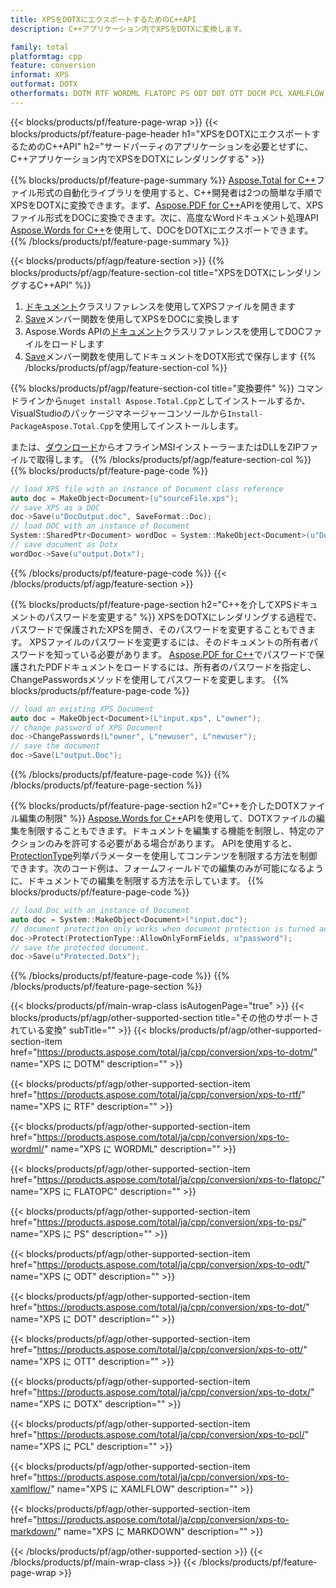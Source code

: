 ```yaml
---
title: XPSをDOTXにエクスポートするためのC++API
description: C++アプリケーション内でXPSをDOTXに変換します。

family: total
platformtag: cpp
feature: conversion
informat: XPS
outformat: DOTX
otherformats: DOTM RTF WORDML FLATOPC PS ODT DOT OTT DOCM PCL XAMLFLOW MARKDOWN
---
```

{{< blocks/products/pf/feature-page-wrap >}}
{{< blocks/products/pf/feature-page-header h1="XPSをDOTXにエクスポートするためのC++API" h2="サードパーティのアプリケーションを必要とせずに、C++アプリケーション内でXPSをDOTXにレンダリングする" >}}

{{% blocks/products/pf/feature-page-summary %}}
[Aspose.Total for C++](https://products.aspose.com/total/cpp/)ファイル形式の自動化ライブラリを使用すると、C++開発者は2つの簡単な手順でXPSをDOTXに変換できます。まず、[Aspose.PDF for C++](https://products.aspose.com/pdf/cpp/)APIを使用して、XPSファイル形式をDOCに変換できます。次に、高度なWordドキュメント処理API [Aspose.Words for C++](https://products.aspose.com/words/cpp/)を使用して、DOCをDOTXにエクスポートできます。 
{{% /blocks/products/pf/feature-page-summary  %}}

{{< blocks/products/pf/agp/feature-section >}}
{{% blocks/products/pf/agp/feature-section-col title="XPSをDOTXにレンダリングするC++API" %}}
1. [ドキュメント](https://reference.aspose.com/pdf/cpp/class/aspose.pdf.document)クラスリファレンスを使用してXPSファイルを開きます
2. [Save](https://reference.aspose.com/pdf/cpp/class/aspose.pdf.document#adb8061c585440fde49c1263e68837f01)メンバー関数を使用してXPSをDOCに変換します
3. Aspose.Words APIの[ドキュメント](https://reference.aspose.com/words/cpp/class/aspose.words.document)クラスリファレンスを使用してDOCファイルをロードします
4. [Save](https://reference.aspose.com/words/cpp/class/aspose.words.document#save_stream_saveformat)メンバー関数を使用してドキュメントをDOTX形式で保存します
{{% /blocks/products/pf/agp/feature-section-col %}}

{{% blocks/products/pf/agp/feature-section-col title="変換要件" %}}
コマンドラインから```nuget install Aspose.Total.Cpp```としてインストールするか、VisualStudioのパッケージマネージャーコンソールから```Install-PackageAspose.Total.Cpp```を使用してインストールします。

または、[ダウンロード](https://downloads.aspose.com/total/cpp)からオフラインMSIインストーラーまたはDLLをZIPファイルで取得します。
{{% /blocks/products/pf/agp/feature-section-col %}}
{{% blocks/products/pf/feature-page-code %}}

```cpp
// load XPS file with an instance of Document class reference
auto doc = MakeObject<Document>(u"sourceFile.xps");
// save XPS as a DOC 
doc->Save(u"DocOutput.doc", SaveFormat::Doc); 
// load DOC with an instance of Document
System::SharedPtr<Document> wordDoc = System::MakeObject<Document>(u"DocOutput.doc");
// save document as Dotx
wordDoc->Save(u"output.Dotx");  
```


{{% /blocks/products/pf/feature-page-code %}}
{{< /blocks/products/pf/agp/feature-section >}}

{{% blocks/products/pf/feature-page-section  h2="C++を介してXPSドキュメントのパスワードを変更する" %}}
XPSをDOTXにレンダリングする過程で、パスワードで保護されたXPSを開き、そのパスワードを変更することもできます。 XPSファイルのパスワードを変更するには、そのドキュメントの所有者パスワードを知っている必要があります。 [Aspose.PDF for C++](https://products.aspose.com/pdf/cpp/)でパスワードで保護されたPDFドキュメントをロードするには、所有者のパスワードを指定し、ChangePasswordsメソッドを使用してパスワードを変更します。
{{% blocks/products/pf/feature-page-code %}}

```cpp
// load an existing XPS Document
auto doc = MakeObject<Document>(L"input.xps", L"owner");
// change password of XPS Document
doc->ChangePasswords(L"owner", L"newuser", L"newuser");
// save the document
doc->Save(L"output.Doc");
```

{{% /blocks/products/pf/feature-page-code  %}}
{{% /blocks/products/pf/feature-page-section %}}

{{% blocks/products/pf/feature-page-section  h2="C++を介したDOTXファイル編集の制限" %}}
[Aspose.Words for C++](https://products.aspose.com/words/cpp/)APIを使用して、DOTXファイルの編集を制限することもできます。ドキュメントを編集する機能を制限し、特定のアクションのみを許可する必要がある場合があります。 APIを使用すると、[ProtectionType](https://reference.aspose.com/words/cpp/namespace/aspose.words#protectiontype)列挙パラメーターを使用してコンテンツを制限する方法を制御できます。次のコード例は、フォームフィールドでの編集のみが可能になるように、ドキュメントでの編集を制限する方法を示しています。
{{% blocks/products/pf/feature-page-code %}}

```cpp
// load Doc with an instance of Document
auto doc = System::MakeObject<Document>("input.doc");
// document protection only works when document protection is turned and only editing in form fields is allowed.
doc->Protect(ProtectionType::AllowOnlyFormFields, u"password");
// save the protected document.
doc->Save(u"Protected.Dotx");  
```

{{% /blocks/products/pf/feature-page-code  %}}
{{% /blocks/products/pf/feature-page-section %}}

{{< blocks/products/pf/main-wrap-class isAutogenPage="true" >}}
{{< blocks/products/pf/agp/other-supported-section title="その他のサポートされている変換" subTitle="" >}}
{{< blocks/products/pf/agp/other-supported-section-item href="https://products.aspose.com/total/ja/cpp/conversion/xps-to-dotm/" name="XPS に DOTM" description="" >}}

{{< blocks/products/pf/agp/other-supported-section-item href="https://products.aspose.com/total/ja/cpp/conversion/xps-to-rtf/" name="XPS に RTF" description="" >}}

{{< blocks/products/pf/agp/other-supported-section-item href="https://products.aspose.com/total/ja/cpp/conversion/xps-to-wordml/" name="XPS に WORDML" description="" >}}

{{< blocks/products/pf/agp/other-supported-section-item href="https://products.aspose.com/total/ja/cpp/conversion/xps-to-flatopc/" name="XPS に FLATOPC" description="" >}}

{{< blocks/products/pf/agp/other-supported-section-item href="https://products.aspose.com/total/ja/cpp/conversion/xps-to-ps/" name="XPS に PS" description="" >}}

{{< blocks/products/pf/agp/other-supported-section-item href="https://products.aspose.com/total/ja/cpp/conversion/xps-to-odt/" name="XPS に ODT" description="" >}}

{{< blocks/products/pf/agp/other-supported-section-item href="https://products.aspose.com/total/ja/cpp/conversion/xps-to-dot/" name="XPS に DOT" description="" >}}

{{< blocks/products/pf/agp/other-supported-section-item href="https://products.aspose.com/total/ja/cpp/conversion/xps-to-ott/" name="XPS に OTT" description="" >}}

{{< blocks/products/pf/agp/other-supported-section-item href="https://products.aspose.com/total/ja/cpp/conversion/xps-to-dotx/" name="XPS に DOTX" description="" >}}

{{< blocks/products/pf/agp/other-supported-section-item href="https://products.aspose.com/total/ja/cpp/conversion/xps-to-pcl/" name="XPS に PCL" description="" >}}

{{< blocks/products/pf/agp/other-supported-section-item href="https://products.aspose.com/total/ja/cpp/conversion/xps-to-xamlflow/" name="XPS に XAMLFLOW" description="" >}}

{{< blocks/products/pf/agp/other-supported-section-item href="https://products.aspose.com/total/ja/cpp/conversion/xps-to-markdown/" name="XPS に MARKDOWN" description="" >}}


{{< /blocks/products/pf/agp/other-supported-section >}}
{{< /blocks/products/pf/main-wrap-class >}}
{{< /blocks/products/pf/feature-page-wrap >}}